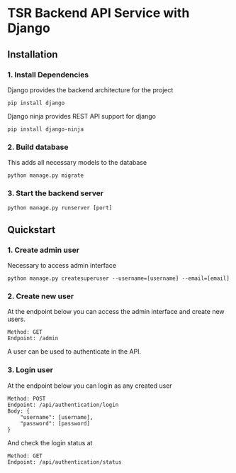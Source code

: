 # TSR Backend API Service with Django

## Installation

### 1. Install Dependencies

Django provides the backend architecture for the project

`pip install django`

Django ninja provides REST API support for django

`pip install django-ninja`

### 2. Build database

This adds all necessary models to the database

`python manage.py migrate`

### 3. Start the backend server

`python manage.py runserver [port]`

## Quickstart

### 1. Create admin user

Necessary to access admin interface

`python manage.py createsuperuser --username=[username] --email=[email]`

### 2. Create new user

At the endpoint below you can access the admin interface and create new users. 

    Method: GET
    Endpoint: /admin

A user can be used to authenticate in the API.

### 3. Login user

At the endpoint below you can login as any created user

    Method: POST
    Endpoint: /api/authentication/login
    Body: { 
        "username": [username], 
        "password": [password] 
    }

And check the login status at

    Method: GET
    Endpoint: /api/authentication/status
